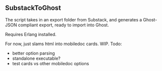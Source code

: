 ## SubstackToGhost

The script takes in an export folder from Substack, and generates a Ghost-JSON compliant export, ready to import into Ghost.

Requires Erlang installed. 

For now, just slams html into mobiledoc cards. 
WIP. Todo: 
- better option parsing
- standalone executable? 
- test cards vs other mobiledoc options


